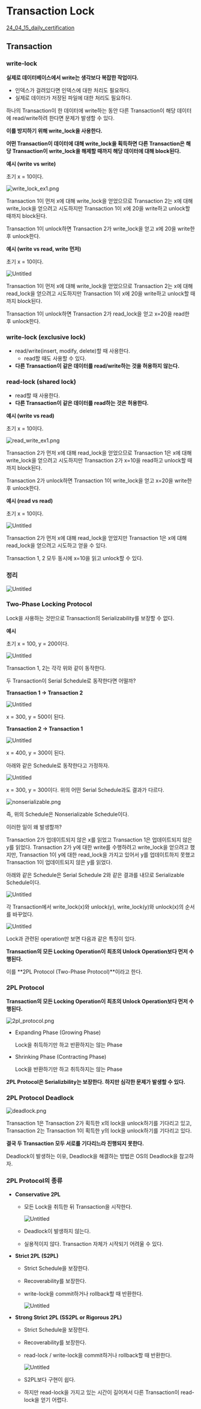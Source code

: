 # Transaction Lock

[24_04_15_daily_certification](https://www.notion.so/24_04_15_daily_certification-58d72f98a9124025ba90e0cf6fc983b8?pvs=21)

## Transaction

### write-lock

**실제로 데이터베이스에서 write는 생각보다 복잡한 작업이다.** 

- 인덱스가 걸려있다면 인덱스에 대한 처리도 필요하다.
- 실제로 데이터가 저장된 파일에 대한 처리도 필요하다.

하나의 Transaction이 한 데이터에 write하는 동안 다른 Transaction이 해당 데이터에 read/write하려 한다면 문제가 발생할 수 있다.

**이를 방지하기 위해 write_lock을 사용한다.** 

**어떤 Transaction이 데이터에 대해 write_lock을 획득하면 다른 Transaction은 해당 Transaction이 write_lock을 해제할 때까지 해당 데이터에 대해 block된다.**

**예시 (write vs write)**

초기 x = 10이다.

![write_lock_ex1.png](03_5_transaction_lock/24_04_15_daily_certification%2058d72f98a9124025ba90e0cf6fc983b8/write_lock_ex1.png)

Transaction 1이 먼저 x에 대해 write_lock을 얻었으므로 Transaction 2는 x에 대해 write_lock을 얻으려고 시도하지만 Transaction 1이 x에 20을 write하고 unlock할 때까지 block된다. 

Transaction 1이 unlock하면 Transaction 2가 write_lock을 얻고 x에 20을 write한 후 unlock한다.

**예시 (write vs read, write 먼저)**

초기 x = 10이다.

![Untitled](03_5_transaction_lock/24_04_15_daily_certification%2058d72f98a9124025ba90e0cf6fc983b8/Untitled.png)

Transaction 1이 먼저 x에 대해 write_lock을 얻었으므로 Transaction 2는 x에 대해 read_lock을 얻으려고 시도하지만 Transaction 1이 x에 20을 write하고 unlock할 때까지 block된다. 

Transaction 1이 unlock하면 Transaction 2가 read_lock을 얻고 x=20을 read한 후 unlock한다.

### write-lock (exclusive lock)

- read/write(insert, modify, delete)할 때 사용한다.
    - read할 때도 사용할 수 있다.
- **다른 Transaction이 같은 데이터를 read/write하는 것을 허용하지 않는다.**

### read-lock (shared lock)

- read할 때 사용한다.
- **다른 Transaction이 같은 데이터를 read하는 것은 허용한다.**

**예시 (write vs read)**

초기 x = 10이다.

![read_write_ex1.png](03_5_transaction_lock/24_04_15_daily_certification%2058d72f98a9124025ba90e0cf6fc983b8/read_write_ex1.png)

Transaction 2가 먼저 x에 대해 read_lock을 얻었으므로 Transaction 1은 x에 대해 write_lock을 얻으려고 시도하지만 Transaction 2가 x=10을 read하고 unlock할 때까지 block된다. 

Transaction 2가 unlock하면 Transaction 1이 write_lock을 얻고 x=20을 write한 후 unlock한다.

**예시 (read vs read)**

초기 x = 10이다.

![Untitled](03_5_transaction_lock/24_04_15_daily_certification%2058d72f98a9124025ba90e0cf6fc983b8/Untitled%201.png)

Transaction 2가 먼저 x에 대해 read_lock을 얻었지만 Transaction 1은 x에 대해 read_lock을 얻으려고 시도하고 얻을 수 있다.

Transaction 1, 2 모두 동시에 x=10을 읽고 unlock할 수 있다.

### 정리

![Untitled](03_5_transaction_lock/24_04_15_daily_certification%2058d72f98a9124025ba90e0cf6fc983b8/75e193f5-10d1-4a89-a36b-00d01728819e.png)

### Two-Phase Locking Protocol

Lock을 사용하는 것만으로 Transaction의 Serializability를 보장할 수 없다.

**예시**

초기 x = 100, y = 200이다.

![Untitled](03_5_transaction_lock/24_04_15_daily_certification%2058d72f98a9124025ba90e0cf6fc983b8/Untitled%202.png)

Transaction 1, 2는 각각 위와 같이 동작한다.

두 Transaction이 Serial Schedule로 동작한다면 어떨까?

**Transaction 1 → Transaction 2**

![Untitled](03_5_transaction_lock/24_04_15_daily_certification%2058d72f98a9124025ba90e0cf6fc983b8/Untitled%203.png)

x = 300, y = 500이 된다.

**Transaction 2 → Transaction 1**

![Untitled](03_5_transaction_lock/24_04_15_daily_certification%2058d72f98a9124025ba90e0cf6fc983b8/Untitled%204.png)

x = 400, y = 300이 된다.

아래와 같은 Schedule로 동작한다고 가정하자.

![Untitled](03_5_transaction_lock/24_04_15_daily_certification%2058d72f98a9124025ba90e0cf6fc983b8/Untitled%205.png)

x = 300, y = 300이다. 위의 어떤 Serial Schedule과도 결과가 다르다. 

![nonserializable.png](03_5_transaction_lock/24_04_15_daily_certification%2058d72f98a9124025ba90e0cf6fc983b8/nonserializable.png)

즉, 위의 Schedule은 Nonserializable Schedule이다.

이러한 일이 왜 발생할까?

Transaction 2가 업데이트되지 않은 x를 읽었고 Transaction 1은 업데이트되지 않은 y를 읽었다. Transaction 2가 y에 대한 write를 수행하려고 write_lock을 얻으려고 했지만, Transaction 1이 y에 대한 read_lock을 가지고 있어서 y를 업데이트하지 못했고 Transaction 1이 업데이트되지 않은 y를 읽었다.

아래와 같은 Schedule은 Serial Schedule 2와 같은 결과를 내므로 Serializable Schedule이다.

![Untitled](03_5_transaction_lock/24_04_15_daily_certification%2058d72f98a9124025ba90e0cf6fc983b8/Untitled%206.png)

각 Transaction에서 write_lock(x)와 unlock(y), write_lock(y)와 unlock(x)의 순서를 바꾸었다.

![Untitled](03_5_transaction_lock/24_04_15_daily_certification%2058d72f98a9124025ba90e0cf6fc983b8/Untitled%207.png)

Lock과 관련된 operation만 보면 다음과 같은 특징이 있다.

**Transaction의 모든 Locking Operation이 최초의 Unlock Operation보다 먼저 수행된다.**

이를 **2PL Protocol (Two-Phase Protocol)**이라고 한다.

### 2PL Protocol

**Transaction의 모든 Locking Operation이 최초의 Unlock Operation보다 먼저 수행된다.**

![2pl_protocol.png](03_5_transaction_lock/24_04_15_daily_certification%2058d72f98a9124025ba90e0cf6fc983b8/2pl_protocol.png)

- Expanding Phase (Growing Phase)
    
    Lock을 취득하기만 하고 반환하지는 않는 Phase
    
- Shrinking Phase (Contracting Phase)
    
    Lock을 반환하기만 하고 취득하지는 않는 Phase
    

**2PL Protocol은 Serializbility는 보장한다. 하지만 심각한 문제가 발생할 수 있다.**

### 2PL Protocol Deadlock

![deadlock.png](03_5_transaction_lock/24_04_15_daily_certification%2058d72f98a9124025ba90e0cf6fc983b8/deadlock.png)

Transaction 1은 Transaction 2가 획득한 x의 lock을 unlock하기를 기다리고 있고, Transaction 2는 Transaction 1이 획득한 y의 lock을 unlock하기를 기다리고 있다.

**결국 두 Transaction 모두 서로를 기다리느라 진행되지 못한다.**

Deadlock이 발생하는 이유, Deadlock을 해결하는 방법은 OS의 Deadlock을 참고하자.

### 2PL Protocol의 종류

- **Conservative 2PL**
    - 모든 Lock을 취득한 뒤 Transaction을 시작한다.
        
        ![Untitled](03_5_transaction_lock/24_04_15_daily_certification%2058d72f98a9124025ba90e0cf6fc983b8/Untitled%208.png)
        
    - Deadlock이 발생하지 않는다.
    - 실용적이지 않다. Transaction 자체가 시작되기 어려울 수 있다.
- **Strict 2PL (S2PL)**
    - Strict Schedule을 보장한다.
    - Recoverability를 보장한다.
    - write-lock을 commit하거나 rollback할 때 반환한다.
        
        ![Untitled](03_5_transaction_lock/24_04_15_daily_certification%2058d72f98a9124025ba90e0cf6fc983b8/Untitled%209.png)
        
- **Strong Strict 2PL (SS2PL or Rigorous 2PL)**
    - Strict Schedule을 보장한다.
    - Recoverability를 보장한다.
    - read-lock / write-lock을 commit하거나 rollback할 때 반환한다.
        
        ![Untitled](03_5_transaction_lock/24_04_15_daily_certification%2058d72f98a9124025ba90e0cf6fc983b8/Untitled%2010.png)
        
    - S2PL보다 구현이 쉽다.
    - 하지만 read-lock을 가지고 있는 시간이 길어져서 다른 Transaction이 read-lock을 얻기 어렵다.